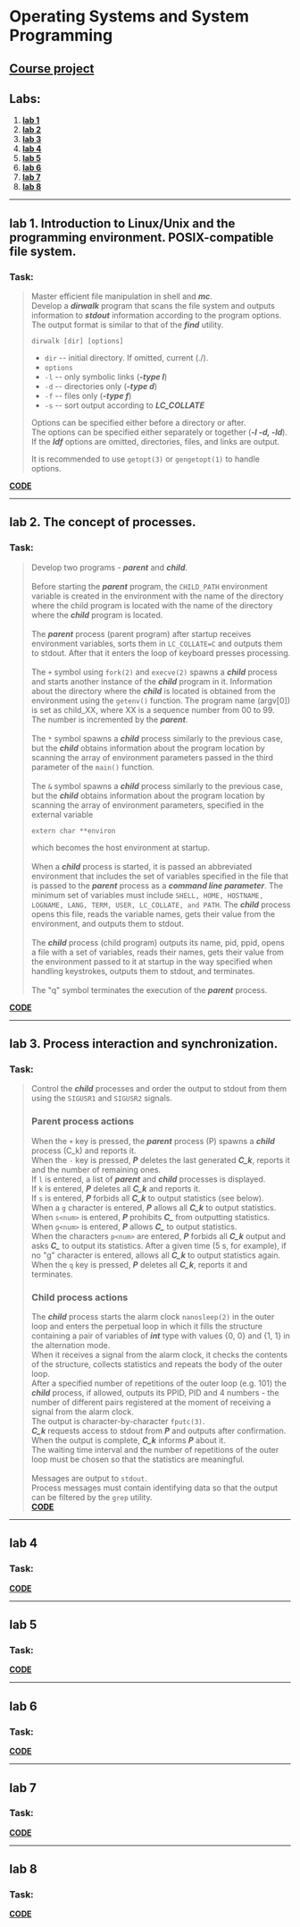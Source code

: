 # Operating Systems and System Programming

## **[Course project](https://github.com/gabrpavel/BSUIR/tree/c875cec851be8d9038b12b4e3021f9fdfb976884/term4/%D0%9E%D0%A1%D0%B8%D0%A1%D0%9F/course%20work)**

## Labs:
1. **[lab 1](https://github.com/gabrpavel/BSUIR/tree/main/term4/ОСиСП/labs/lab1)**
2. **[lab 2](https://github.com/gabrpavel/BSUIR/tree/main/term4/ОСиСП/labs/lab2)**
3. **[lab 3](https://github.com/gabrpavel/BSUIR/tree/main/term4/ОСиСП/labs/lab3)**
4. **[lab 4](https://github.com/gabrpavel/BSUIR/tree/main/term4/ОСиСП/labs/lab4)**
5. **[lab 5](https://github.com/gabrpavel/BSUIR/tree/main/term4/ОСиСП/labs/lab5)**
6. **[lab 6](https://github.com/gabrpavel/BSUIR/tree/main/term4/ОСиСП/labs/lab6)**
7. **[lab 7](https://github.com/gabrpavel/BSUIR/tree/main/term4/ОСиСП/labs/lab7)**
8. **[lab 8](https://github.com/gabrpavel/BSUIR/tree/main/term4/ОСиСП/labs/lab8)**

---

## lab 1. Introduction to Linux/Unix and the programming environment. POSIX-compatible file system.
### Task: 
> Master efficient file manipulation in shell and ***mc***.<br>
> Develop a ***dirwalk*** program that scans the file system and outputs information to ***stdout*** information according to the program options.<br>
> The output format is similar to that of the ***find*** utility.<br>
> ```
> dirwalk [dir] [options]
> ```
> - `dir` -- initial directory. If omitted, current (./).<br>
> - `options`<br>
> - `-l` -- only symbolic links (***-type l***)<br>
> - `-d` -- directories only (***-type d***)<br>
> - `-f` -- files only (***-type f***)<br>
> - `-s` -- sort output according to ***LC_COLLATE***<br>
>
> Options can be specified either before a directory or after.<br>
> The options can be specified either separately or together (***-l -d, -ld***).<br>
> If the ***ldf*** options are omitted, directories, files, and links are output.<br>
>
> It is recommended to use `getopt(3)` or `gengetopt(1)` to handle options.<br>

**[CODE](https://github.com/gabrpavel/BSUIR/tree/main/term4/ОСиСП/labs/lab1)**

---

## lab 2. The concept of processes.
### Task:
> Develop two programs - ***parent*** and ***child***.<br><br>
> Before starting the ***parent*** program, the `CHILD_PATH` environment variable is created in the environment with the name of the directory where the child program is located with the name of the directory where the ***child*** program is located.<br><br>
> The ***parent*** process (parent program) after startup receives environment variables, sorts them in `LC_COLLATE=C` and outputs them to stdout. After that it enters the loop of keyboard presses processing.<br><br>
> The `+` symbol using `fork(2)` and `execve(2)` spawns a ***child*** process and starts another instance of the ***child*** program in it. Information about the directory where the ***child*** is located is obtained from the environment using the `getenv()` function. The program name (argv[0]) is set as child_XX, where XX is a sequence number from 00 to 99. The number is incremented by the ***parent***.<br><br>
> The `*` symbol spawns a ***child*** process similarly to the previous case, but the ***child*** obtains information about the program location by scanning the array of environment parameters passed in the third parameter of the `main()` function.<br><br>
> The `&` symbol spawns a ***child*** process similarly to the previous case, but the ***child*** obtains information about the program location by scanning the array of environment parameters, specified in the external variable
> ```
> extern char **environ
> ```
> which becomes the host environment at startup.<br><br>
> When a ***child*** process is started, it is passed an abbreviated environment that includes the set of variables specified in the file that is passed to the ***parent*** process as a ***command line parameter***. The minimum set of variables must include `SHELL, HOME, HOSTNAME, LOGNAME, LANG, TERM, USER, LC_COLLATE, and PATH`. The ***child*** process opens this file, reads the variable names, gets their value from the environment, and outputs them to stdout.<br><br>
> The ***child*** process (child program) outputs its name, pid, ppid, opens a file with a set of variables, reads their names, gets their value from the environment passed to it at startup in the way specified when handling keystrokes, outputs them to stdout, and terminates.<br><br>
> The "q" symbol terminates the execution of the ***parent*** process.

**[CODE](https://github.com/gabrpavel/BSUIR/tree/main/term4/ОСиСП/labs/lab2)**

---

## lab 3. Process interaction and synchronization.
### Task: 
> Control the ***child*** processes and order the output to stdout from them using the `SIGUSR1` and `SIGUSR2` signals.
> ### Parent process actions
> When the `+` key is pressed, the ***parent*** process (P) spawns a ***child*** process (C_k) and reports it.<br>
> When the `-` key is pressed, ***P*** deletes the last generated ***C_k***, reports it and the number of remaining ones.<br>
> If `l` is entered, a list of ***parent*** and ***child*** processes is displayed.<br>
> If `k` is entered, ***P*** deletes all ***C_k*** and reports it.<br>
> If `s` is entered, ***P*** forbids all ***C_k*** to output statistics (see below).<br>
> When a `g` character is entered, ***P*** allows all ***C_k*** to output statistics.<br>
> When `s<num>` is entered, ***P*** prohibits ***C_<num>*** from outputting statistics.<br>
> When `g<num>` is entered, ***P*** allows ***C_<num>*** to output statistics.<br>
> When the characters `p<num>` are entered, ***P*** forbids all ***C_k*** output and asks ***C_<num>*** to output its statistics. After a given time (5 s, for example), if no "g" character is entered, allows all ***C_k*** to output statistics again.<br>
> When the `q` key is pressed, ***P*** deletes all ***C_k***, reports it and terminates.
> ### Child process actions
> The ***child*** process starts the alarm clock `nanosleep(2)` in the outer loop and enters the perpetual loop in which it fills the structure containing a pair of variables of ***int*** type with values {0, 0} and {1, 1} in the alternation mode.<br>
> When it receives a signal from the alarm clock, it checks the contents of the structure, collects statistics and repeats the body of the outer loop.<br>
> After a specified number of repetitions of the outer loop (e.g. 101) the ***child*** process, if allowed, outputs its PPID, PID and 4 numbers - the number of different pairs registered at the moment of receiving a signal from the alarm clock.<br>
> The output is character-by-character `fputc(3)`.<br>
> ***C_k*** requests access to stdout from ***P*** and outputs after confirmation. When the output is complete, ***C_k*** informs ***P*** about it.<br>
> The waiting time interval and the number of repetitions of the outer loop must be chosen so that the statistics are meaningful.<br><br>
> Messages are output to `stdout`.<br>
> Process messages must contain identifying data so that the output can be filtered by the `grep` utility.<br>
**[CODE](https://github.com/gabrpavel/BSUIR/tree/main/term4/ОСиСП/labs/lab3)**

---

## lab 4 
### Task: 


**[CODE](https://github.com/gabrpavel/BSUIR/tree/main/term4/ОСиСП/labs/lab4)**

---

## lab 5 
### Task: 



**[CODE](https://github.com/gabrpavel/BSUIR/tree/main/term4/ОСиСП/labs/lab5)**

---

## lab 6 
### Task: 


**[CODE](https://github.com/gabrpavel/BSUIR/tree/main/term4/ОСиСП/labs/lab6)**

---

## lab 7 
### Task: 


**[CODE](https://github.com/gabrpavel/BSUIR/tree/main/term4/ОСиСП/labs/lab7)**

---

## lab 8 
### Task: 


**[CODE](https://github.com/gabrpavel/BSUIR/tree/main/term4/ОСиСП/labs/lab8)**
